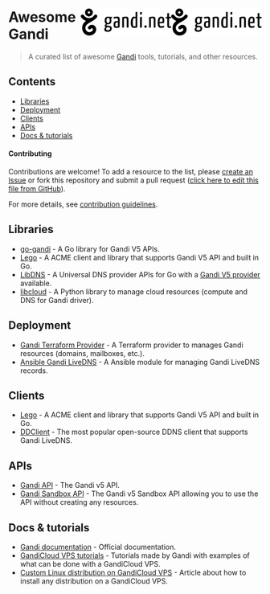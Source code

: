 <!--lint disable awesome-badge awesome-git-repo-age awesome-github-->

# <img align="right" src="assets/gandi_logo.svg#gh-light-mode-only" alt="" width="180" /><img align="right" src="assets/gandi_logo.svg#gh-dark-mode-only" alt="" width="180" /> Awesome Gandi

> A curated list of awesome [Gandi] tools, tutorials, and other resources.

## Contents

- [Libraries](#libraries)
- [Deployment](#deployment)
- [Clients](#clients)
- [APIs](#apis)
- [Docs & tutorials](#docs--tutorials)

#### Contributing

Contributions are welcome! To add a resource to the list, please [create an Issue](https://github.com/nlewo/awesome-gandi/issues) or fork this repository and submit a pull request ([click here to edit this file from GitHub](https://github.com/nlewo/awesome-gandi/edit/main/README.md)).

For more details, see [contribution guidelines](CONTRIBUTING.md).

## Libraries

- [go-gandi](https://github.com/go-gandi/go-gandi) - A Go library for Gandi V5 APIs.
- [Lego](https://github.com/go-acme/lego) - A ACME client and library that supports Gandi V5 API and built in Go.
- [LibDNS](https://github.com/libdns/libdns) - A Universal DNS provider APIs for Go with a [Gandi V5 provider](https://github.com/libdns/gandi) available.
- [libcloud](https://github.com/apache/libcloud) - A Python library to manage cloud resources (compute and DNS for Gandi driver).

## Deployment

- [Gandi Terraform Provider](https://github.com/go-gandi/terraform-provider-gandi) - A Terraform provider to manages Gandi resources (domains, mailboxes, etc.).
- [Ansible Gandi LiveDNS](https://docs.ansible.com/ansible/latest/collections/community/general/gandi_livedns_module.html) - A Ansible module for managing Gandi LiveDNS records.

## Clients

- [Lego](https://go-acme.github.io/lego/usage/cli/) - A ACME client and library that supports Gandi V5 API and built in Go.
- [DDClient](https://github.com/ddclient/ddclient) - The most popular open-source DDNS client that supports Gandi LiveDNS.

## APIs

- [Gandi API](https://api.gandi.net) - The Gandi v5 API.
- [Gandi Sandbox API](https://api.sandbox.gandi.net) - The Gandi v5 Sandbox API allowing you to use the API without creating any resources.

## Docs & tutorials

- [Gandi documentation](https://docs.gandi.net) - Official documentation.
- [GandiCloud VPS tutorials](https://docs.gandi.net/en/cloud/vps/tutorials/index.html) - Tutorials made by Gandi with examples of what can be done with a GandiCloud VPS.
- [Custom Linux distribution on GandiCloud VPS](https://mdk.fr/blog/how-to-install-any-distrib-on-a-gandi-vps.html) - Article about how to install any distribution on a GandiCloud VPS.



[Gandi]: https://www.gandi.net


